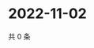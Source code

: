 # 2022-11-02

共 0 条

<!-- BEGIN WEIBO -->
<!-- 最后更新时间 Wed Nov 02 2022 05:17:01 GMT+0800 (China Standard Time) -->

<!-- END WEIBO -->
